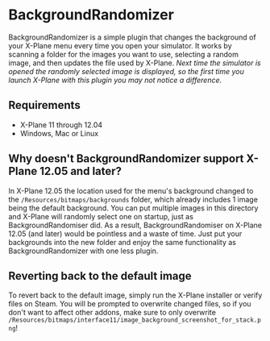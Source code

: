 # BackgroundRandomizer
BackgroundRandomizer is a simple plugin that changes the background of your X-Plane menu every time you open your simulator. It works by scanning a folder for the images you want to use, selecting a random image, and then updates the file used by X-Plane. *Next time the simulator is opened the randomly selected image is displayed, so the first time you launch X-Plane with this plugin you may not notice a difference.*

## Requirements
- X-Plane 11 through 12.04
- Windows, Mac or Linux

## Why doesn't BackgroundRandomizer support X-Plane 12.05 and later?
In X-Plane 12.05 the location used for the menu's background changed to the `/Resources/bitmaps/backgrounds` folder, which already includes 1 image being the default background. You can put multiple images in this directory and X-Plane will randomly select one on startup, just as BackgroundRandomiser did. As a result, BackgroundRandomiser on X-Plane 12.05 (and later) would be pointless and a waste of time. Just put your backgrounds into the new folder and enjoy the same functionality as BackgroundRandomizer with one less plugin.

## Reverting back to the default image
To revert back to the default image, simply run the X-Plane installer or verify files on Steam. You will be prompted to overwrite changed files, so if you don't want to affect other addons, make sure to only overwrite `/Resources/bitmaps/interface11/image_background_screenshot_for_stack.png`!

